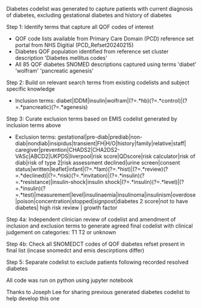 Diabetes codelist was generated to capture patients with current diagnosis of diabetes, excluding gestational diabetes and history of diabetes

Step 1: Identify terms that capture all QOF codes of interest
  - QOF code lists available from Primary Care Domain (PCD) reference set portal from NHS Digitial (PCD_Refset20240215)
  - Diabetes QOF population identified from reference set cluster description 'Diabetes mellitus codes'
  - All 85 QOF diabetes SNOMED descriptions captured using terms 'diabet' 'wolfram' 'pancreatic agenesis'

Step 2: Build on relevant search terms from existing codelists and subject specific knowledge
  - Inclusion terms: diabet|IDDM|insulin|wolfram|(?=.*hb)(?=.*control)|(?=.*pancreatic)(?=.*agenesis) 

Step 3: Curate exclusion terms based on EMIS codelist generated by inclusion terms above
  - Exclusion terms: gestational|pre-diab|prediab|non-diab|nondiab|insipidus|transient|FH|H/O|history|family|relative|staff| caregiver|prevention|CHADS2|CHA2DS2-VASc|ABCD2|UKPDS|liverpool|risk score|QDscore|risk calculator|risk of diab|risk of type 2|risk assessment declined|urine screen|consent status|written|leaflet|infant|(?=.*fam)(?=.*hist)|(?=.*review)(?=.*declined)|(?=.*risk)(?=.*invitation)|(?=.*insulin)(?=.*resistance)|insulin-shock|insulin shock|(?=.*insulin)(?=.*level)|(?=.*insulin)(?=.*test)|measurement|level|insulinaemia|insulinoma|insulinism|overdose|poison|concentration|stopped|signpost|diabetes 2 score|not to have diabetes| high risk review | growth factor

Step 4a: Independent clinician review of codelist and amendment of inclusion and exclusion terms to generate agreed final codelist with clinical judgement on categories: T1 T2 or unknown

Step 4b: Check all SNOMEDCT codes of QOF diabetes refset present in final list (incase snomedct and emis descirptions differ)

Step 5: Separate codelist to exclude patients following recorded resolved diabetes

All code was run on python using jupyter notebook

Thanks to Joseph Lee for sharing previous generated diabetes codelist to help develop this one
